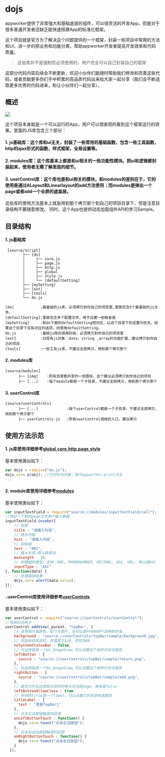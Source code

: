 # dojs
appworker提供了非常强大和基础底层的组件，可以很灵活的开发App。但是对于很多普通开发者还缺乏能快速搭建App的标准化框架。

这个项目就是官方为了解决这个问题提供的一个框架，封装一些项目中常用的方法和UI，进一步的把业务和功能分离，帮助appworker开发者提高开发效率和代码质量。

> 这些库并不是强制性必须使用的，用户完全可以自己封装自己的框架

这部分代码内容后续会不断更新，欢迎小伙伴们能随时帮助我们修改和完善这些代码，或者贡献更多你们手中积累的高品质代码出来给大家一起分享（我们会不断选取更多优秀的代码进来，和让小伙伴们一起分享）。

## 概述
![](http://doc.deviceone.net/web/img/20161215/04726244a4a848e7b8a08dac13362695.png)

这个项目本身就是一个可以运行的App，用户可以很直观的看到这个框架运行的效果。里面的JS库包含三个部分：

#### 1. js基础库：这个库和ui无关，封装了一些常用的基础函数，包含一些工具函数，http的ajax形式的函数，样式框架，全局设置等。
  
#### 2. modules库：这个库基本上都是和ui相关的一些功能性模块。把ui和逻辑都封装起来，使用者无需了解里面的细节。

#### 3. userControl库：这个库也是和ui相关的模块，和modules的差别在于，它的使用是通过ALayout和Linearlayout的add方法使用；而modules是弹出一个page或者add一个全屏的遮盖层。

这些库的使用方法基本上就是用到那个拷贝那个到自己的项目目录下，但是注意目录结构不要随意修改。
同时，这个App也提供动态加载组件API的学习Sample。

## 目录结构

#### 1. js基础库

```
 [source/script]
        ├── [do]
        │     ├── core.js 
        │     ├── page.js
        │     ├── http.js
        │     ├── global 
        │     ├── style.js
        │     └── [defaultSetting]
        ├── [mySetting]
        ├── [ext]
        ├── [tools]
        └── do.js
```

    [do]            :最基础的js库，必须拷贝到你自己的项目里,里面包含5个最基础的js文件。
    [defaultSetting]:里面包含多个配置文件，用于设置一些缺省值    
    [mySetting]     :和do下面的defaultSetting想对应，以这个目录下的设置为优先，如果这个目录下没有对应的选项，则使用defaultSetting。      
    do.js           :基础js库的调用封装，必须拷贝到你自己的项目里
    [ext]           :对现有js对象：date，string ,array的功能扩展，建议拷贝到你自己的项目
    [tools]         :一些工具js库，不建议全部拷贝，用到那个拷贝那个
              

#### 2. modules库

```
[source/modules]
      ├── [img]    :所有目录都共享的一些图标，这个建议必须拷贝到你自己的项目
      ├── [...]    :每个module都是一个子目录，不建议全部拷贝，用到那个拷贝那个
```

#### 3. userControl库

```
[source/userControls]
      ├── [...]             :每个userControl都是一个子目录，不建议全部拷贝，用到那个拷贝那个
      ├── userControls.js   :所有userControl调用的入口，建议拷贝
```

## 使用方法示范

#### 1. js库使用详细参考[global](https://github.com/do-js/dojs/tree/master/source/samples/script/dojs/global),[core](https://github.com/do-js/dojs/tree/master/source/samples/script/dojs/core),[http](https://github.com/do-js/dojs/tree/master/source/samples/script/dojs/http),[page](https://github.com/do-js/dojs/tree/master/source/samples/script/dojs/page),[style](https://github.com/do-js/dojs/tree/master/source/samples/script/dojs/style)
基本使用类似如下：

```JavaScript
var dojs = require("do.js");
dojs.core.p(obj); //打印任何对象，取代appworker.print方法
...
```

#### 2. module库使用详细参考[modules](https://github.com/do-js/dojs/tree/master/source/samples/modules)
基本使用类似如下：

```JavaScript
var inputTextField = require("source://modules/inputTextField/call");
//弹出一个新的page允许用户输入数据
inputTextField.invoke({
    // 标题
    title : "请输入内容",
    // 提示内容
    hint : "请输入内容",
    // 初始值
    text : "001",
    // 最大长度:默认值是16
    maxLength : 10,
    // 软键盘的类型，支持：ENG, PHONENUMBER, DECIMAL, ASC, URL; 默认是ASC
    inputType : "ASC"
}, function(data) {
    // 处理返回结果
    dojs.core.alert(data.value);
});

```

#### . userControl库使用详细参考[userControls](https://github.com/do-js/dojs/tree/master/source/samples/userControls)
基本使用类似如下：

```JavaScript
var userControl = require("source://userControls/userControl");
//导航栏的例子
userControl.addView(_parent, "topBar", {
    // 背景图片或颜色，如下为图片，也可以是FF0000FF这种颜色值
    background : "source://userControls/topBar/sample/background.jpg",
    // 包括系统状态栏，则高度为128，否则为88
    noSystemStatusBar : false,
    // 左边按钮是一个do_ImageView,可以设置这个组件的任何属性
    leftButton : {
      source : "source://userControls/topBar/sample/return.png",
    },
    // 右边按钮是一个do_ImageView,可以设置这个组件的任何属性
    rightButton : {
      source : "source://userControls/topBar/sample/add.png",
    },
    // 是否允许左边按钮点击的时候关闭当前page，缺省是false
    leftButtonAllowClose : true,
    // 中间的title是一个label，可以设置它的任意有效属性
    titleLabel : {
      text : "我是TopBar1"
    },
    // 点击左边按钮触发的回调
    onLeftButtonTouch : function() {
      dojs.core.toast("点击左边按钮");
    },
    // 点击右边边按钮触发的回调
    onRightButtonTouch : function() {
      dojs.core.toast("点击右边按钮");
    }
  });

```


